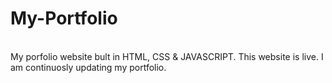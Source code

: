 # My-Portfolio
<br>
My porfolio website bult in HTML, CSS & JAVASCRIPT. This website is live. I am continuosly updating my portfolio.
